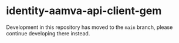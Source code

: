 # identity-aamva-api-client-gem

Development in this repository has moved to the `main`
branch, please continue developing there instead.

